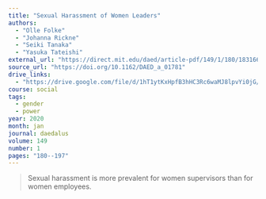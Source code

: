 ```yaml
---
title: "Sexual Harassment of Women Leaders"
authors:
  - "Olle Folke"
  - "Johanna Rickne"
  - "Seiki Tanaka"
  - "Yasuka Tateishi"
external_url: "https://direct.mit.edu/daed/article-pdf/149/1/180/1831666/daed_a_01781.pdf"
source_url: "https://doi.org/10.1162/DAED_a_01781"
drive_links:
  - "https://drive.google.com/file/d/1hT1ytKxHpfB3hHC3Rc6waMJ8lpvYi0jG/view?usp=drivesdk"
course: social
tags:
  - gender
  - power
year: 2020
month: jan
journal: daedalus
volume: 149
number: 1
pages: "180--197"
---
```


> Sexual harassment is more prevalent for women supervisors than for women employees.
